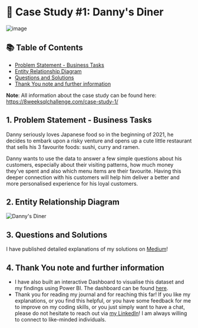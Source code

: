 # 🍜 Case Study #1: Danny's Diner
![image](https://github.com/thuongnguyen1909/Amelia---Portfolio/assets/91929180/78f02808-aef2-4aed-a960-c45c0fc4eff4)

## 📚 Table of Contents
- [Problem Statement - Business Tasks](https://github.com/thuongnguyen1909/Amelia---Portfolio/edit/main/8%20Weeks%20SQL%20Challenge/Week%201%20-%20Danny's%20Diner/README.md#1-problem-statement---business-task)
- [Entity Relationship Diagram](https://github.com/thuongnguyen1909/Amelia---Portfolio/edit/main/8%20Weeks%20SQL%20Challenge/Week%201%20-%20Danny's%20Diner/README.md#2-entity-relationship-diagram)
- [Questions and Solutions](https://github.com/thuongnguyen1909/Amelia---Portfolio/edit/main/8%20Weeks%20SQL%20Challenge/Week%201%20-%20Danny's%20Diner/README.md#3-questions-and-solutions)
- [Thank You note and further information](https://github.com/thuongnguyen1909/Amelia---Portfolio/edit/main/8%20Weeks%20SQL%20Challenge/Week%201%20-%20Danny's%20Diner/README.md#4-thank-you-note-and-further-information)

**Note**: All information about the case study can be found here: https://8weeksqlchallenge.com/case-study-1/

## 1. Problem Statement - Business Tasks

Danny seriously loves Japanese food so in the beginning of 2021, he decides to embark upon a risky venture and opens up a cute little restaurant that sells his 3 favourite foods: sushi, curry and ramen.

Danny wants to use the data to answer a few simple questions about his customers, especially about their visiting patterns, how much money they’ve spent and also which menu items are their favourite. Having this deeper connection with his customers will help him deliver a better and more personalised experience for his loyal customers.

## 2. Entity Relationship Diagram

![Danny's Diner](https://github.com/thuongnguyen1909/Amelia---Portfolio/assets/91929180/60a6df72-98cf-4d32-a0fa-56da5a4ccbbe)

## 3. Questions and Solutions

I have published detailed explanations of my solutions on [Medium](https://medium.com/@ameliathermopolis0508/case-study-1-dannys-diner-8-weeks-sql-challenge-92abf032b999)!

## 4. Thank You note and further information

- I have also built an interactive Dashboard to visualise this dataset and my findings using Power BI. The dashboard can be found [here](https://www.novypro.com/project/dannys-diner---sales--customer-summary-report-%7C-8-weeks-sql-challenge-%7C-week-1).
- Thank you for reading my journal and for reaching this far! If you like my explanations, or you find this helpful, or you have some feedback for me to improve on my coding skills, or you just simply want to have a chat, please do not hesitate to reach out via [my LinkedIn](https://www.linkedin.com/in/amelia-nguyen-data-analyst/)! I am always willing to connect to like-minded individuals.
